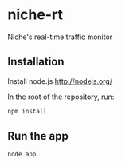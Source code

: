 niche-rt
========

Niche's real-time traffic monitor


Installation
------------

Install node.js http://nodejs.org/

In the root of the repository, run:

```bash
npm install
```

Run the app
-----------
```bash
node app
```
